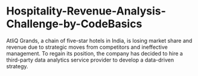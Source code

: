 # Hospitality-Revenue-Analysis-Challenge-by-CodeBasics
AtliQ Grands, a chain of five-star hotels in India, is losing market share and revenue due to strategic moves from competitors and ineffective management. To regain its position, the company has decided to hire a third-party data analytics service provider to develop a data-driven strategy.
